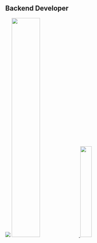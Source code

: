 ## Backend Developer

<img src="https://img.shields.io/badge/Spring-6DB33F?style=for-the-badge&logo=Spring&logoColor=white">

<a href="s">
  <img src="https://github-readme-stats.vercel.app/api?username=kimjihoon3106&theme=tokyonight&show_icons=true" width="42%" />
</a>
<a href="https://github.com/kimjihoon3106/github-readme-stats">
    <img src="https://github-readme-stats.vercel.app/api/top-langs/?username=kimjihoon3106&layout=donut&show_icons=true&theme=material-palenight&hide_border=true&bg_color=20232a&icon_color=58A6FF&text_color=fff&title_color=58A6FF&count_private=true&exclude_repo=Face-Transfer-Application" width=27% />
</a> 
